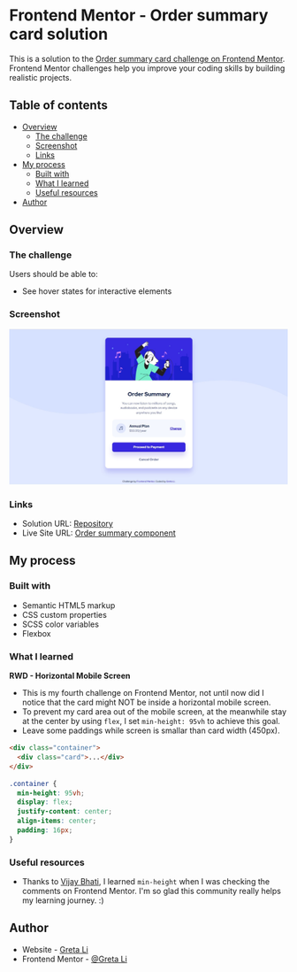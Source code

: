 # Frontend Mentor - Order summary card solution

This is a solution to the [Order summary card challenge on Frontend Mentor](https://www.frontendmentor.io/challenges/order-summary-component-QlPmajDUj). Frontend Mentor challenges help you improve your coding skills by building realistic projects.

## Table of contents

- [Overview](#overview)
  - [The challenge](#the-challenge)
  - [Screenshot](#screenshot)
  - [Links](#links)
- [My process](#my-process)
  - [Built with](#built-with)
  - [What I learned](#what-i-learned)
  - [Useful resources](#useful-resources)
- [Author](#author)

## Overview

### The challenge

Users should be able to:

- See hover states for interactive elements

### Screenshot

![](./screenshot.jpg)

### Links

- Solution URL: [Repository](https://github.com/GretaLi/Frontend-Mentor-Challenge/tree/main/Order-summary-component-main)
- Live Site URL: [Order summary component](https://gretali.github.io/Frontend-Mentor-Challenge/Order-summary-component-main/)

## My process

### Built with

- Semantic HTML5 markup
- CSS custom properties
- SCSS color variables
- Flexbox

### What I learned

**RWD - Horizontal Mobile Screen**

- This is my fourth challenge on Frontend Mentor, not until now did I notice that the card might NOT be inside a horizontal mobile screen.
- To prevent my card area out of the mobile screen, at the meanwhile stay at the center by using `flex`, I set `min-height: 95vh` to achieve this goal.
- Leave some paddings while screen is smallar than card width (450px).

```html
<div class="container">
  <div class="card">...</div>
</div>
```

```css
.container {
  min-height: 95vh;
  display: flex;
  justify-content: center;
  align-items: center;
  padding: 16px;
}
```

### Useful resources

- Thanks to [Vijay Bhati](https://www.frontendmentor.io/solutions/html-and-css-_c5fQe4uQN#feedback), I learned `min-height` when I was checking the comments on Frontend Mentor. I'm so glad this community really helps my learning journey. :)

## Author

- Website - [Greta Li](https://github.com/GretaLi)
- Frontend Mentor - [@Greta Li](https://www.frontendmentor.io/profile/GretaLi)
